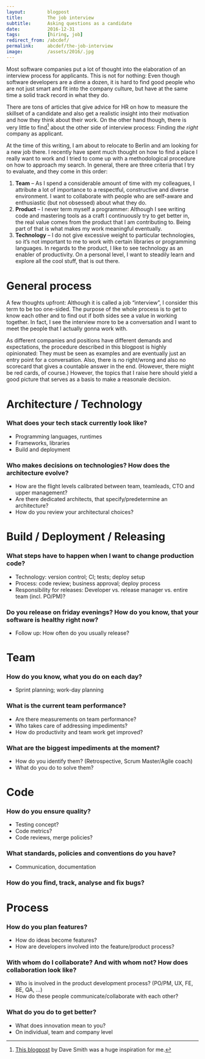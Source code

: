 ```yaml
---
layout:        blogpost
title:         The job interview
subtitle:      Asking questions as a candidate
date:          2016-12-31
tags:          [hiring, job]
redirect_from: /abcdef/
permalink:     abcdef/the-job-interview
image:         /assets/2016/.jpg
---
```


Most software companies put a lot of thought into the elaboration of an interview process for applicants. This is not for nothing: Even though software developers are a dime a dozen, it is hard to find good people who are not just smart and fit into the company culture, but have at the same time a solid track record in what they do.

There are tons of articles that give advice for HR on how to measure the skillset of a candidate and also get a realistic insight into their motivation and how they think about their work. On the other hand though, there is very little to find[^1] about the other side of interview process: Finding *the right* company as applicant.

At the time of this writing, I am about to relocate to Berlin and am looking for a new job there. I recently have spent much thought on how to find a place I really want to work and I tried to come up with a methodological procedure on how to approach my search. In general, there are three criteria that I try to evaluate, and they come in this order:

1. **Team** – As I spend a considerable amount of time with my colleagues, I attribute a lot of importance to a respectful, constructive and diverse environment. I want to collaborate with people who are self-aware and enthusiastic (but not obsessed) about what they do.
2. **Product** – I never term myself a programmer: Although I see writing code and mastering tools as a craft I continuously try to get better in, the real value comes from the product that I am contributing to. Being part of that is what makes my work meaningful eventually.
3. **Technology** – I do not give excessive weight to particular technologies, so it’s not important to me to work with certain libraries or programming languages. In regards to the product, I like to see technology as an enabler of productivity. On a personal level, I want to steadily learn and explore all the cool stuff, that is out there.

# General process

A few thoughts upfront: Although it is called a job “interview”, I consider this term to be too one-sided. The purpose of the whole process is to get to know each other and to find out if both sides see a value in working together. In fact, I see the interview more to be a conversation and I want to meet the people that I actually gonna work with.

As different companies and positions have different demands and expectations, the procedure described in this blogpost is highly opinionated: They must be seen as examples and are eventually just an entry point for a conversation. Also, there is no right/wrong and also no scorecard that gives a countable answer in the end. (However, there might be red cards, of course.) However, the topics that I raise here should yield a good picture that serves as a basis to make a reasonale decision.


# Architecture / Technology

### What does your tech stack currently look like?
- Programming languages, runtimes
- Frameworks, libraries
- Build and deployment

### Who makes decisions on technologies? How does the architecture evolve?
- How are the flight levels calibrated between team, teamleads, CTO and upper management?
- Are there dedicated architects, that specify/predetermine an architecture?
- How do you review your architectural choices?


# Build / Deployment / Releasing

### What steps have to happen when I want to change production code?

- Technology: version control; CI; tests; deploy setup
- Process: code review; business approval; deploy process
- Responsibility for releases: Developer vs. release manager vs. entire team (incl. PO/PM)?

### Do you release on friday evenings? How do you know, that your software is healthy right now?
- Follow up: How often do you usually release?


# Team

### How do you know, what you do on each day?
- Sprint planning; work-day planning

### What is the current team performance?
- Are there measurements on team performance?
- Who takes care of addressing impediments?
- How do productivity and team work get improved?

### What are the biggest impediments at the moment?
- How do you identify them? (Retrospective, Scrum Master/Agile coach)
- What do you do to solve them?


# Code

### How do you ensure quality?
- Testing concept?
- Code metrics?
- Code reviews, merge policies?

### What standards, policies and conventions do you have?
- Communication, documentation

### How do you find, track, analyse and fix bugs?


# Process

### How do you plan features?
- How do ideas become features?
- How are developers involved into the feature/product process?

### With whom do I collaborate? And with whom not? How does collaboration look like?
- Who is involved in the product development process? (PO/PM, UX, FE, BE, QA, …)
- How do these people communicate/collaborate with each other?

### What do you do to get better?
- What does innovation mean to you?
- On individual, team and company level


[^1]: [This blogpost](https://medium.com/@djsmith42/how-to-interview-as-a-developer-candidate-b666734f12dd#.8ytpeoyjb) by Dave Smith was a huge inspiration for me.
